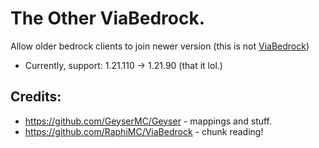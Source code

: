 # The Other ViaBedrock.
Allow older bedrock clients to join newer version (this is not [ViaBedrock](https://github.com/RaphiMC/ViaBedrock))
- Currently, support: 1.21.110 -> 1.21.90 (that it lol.)

## Credits:
- https://github.com/GeyserMC/Geyser - mappings and stuff.
- https://github.com/RaphiMC/ViaBedrock - chunk reading!